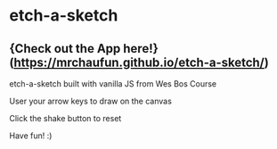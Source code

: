 # etch-a-sketch

## {Check out the App here!}(https://mrchaufun.github.io/etch-a-sketch/)

etch-a-sketch built with vanilla JS from Wes Bos Course

User your arrow keys to draw on the canvas

Click the shake button to reset

Have fun! :)
